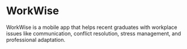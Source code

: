 # WorkWise
WorkWise is a mobile app that helps recent graduates with workplace issues like communication, conflict resolution, stress management, and professional adaptation. 
